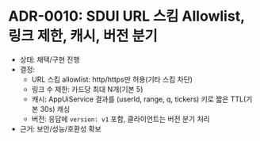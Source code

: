 # ADR-0010: SDUI URL 스킴 Allowlist, 링크 제한, 캐시, 버전 분기

- 상태: 채택/구현 진행
- 결정:
  - URL 스킴 allowlist: http/https만 허용(기타 스킴 차단)
  - 링크 수 제한: 카드당 최대 N개(기본 5)
  - 캐시: AppUiService 결과를 (userId, range, q, tickers) 키로 짧은 TTL(기본 30s) 캐싱
  - 버전: 응답에 `version: v1` 포함, 클라이언트는 버전 분기 처리
- 근거: 보안/성능/호환성 확보
